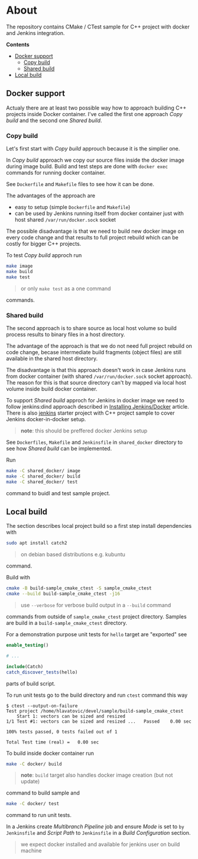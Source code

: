 # About

The repository contains CMake / CTest sample for C++ project with docker and Jenkins integration.

**Contents**
- [Docker support](#docker-support)
    - [Copy build](#copy-build)
    - [Shared build](#shared-build)
- [Local build](#local-build)

## Docker support

Actualy there are at least two possible way how to approach building C++ projects inside Docker container. I've called the first one approach *Copy build* and the second one *Shared build*.

### Copy build

Let's first start with *Copy build* approuch because it is the simplier one.

In *Copy build* approach we copy our source files inside the docker image during image build. Build and test steps are done with `docker exec` commands for running docker container.

See `Dockerfile` and `Makefile` files to see how it can be done.

The advantages of the approach are

- easy to setup (simple `Dockerfile` and `Makefile`)
- can be used by Jenkins running itself from docker container just with host shared `/var/run/docker.sock` socket

The possible disadvantage is that we need to build new docker image on every code change and that results to full project rebuild which can be costly for bigger C++ projects.

To test *Copy build* approch run

```bash
make image
make build
make test
```

> or only `make test` as a one command

commands.

### Shared build

The second approach is to share source as local host volume so build process results to binary files in a host directory. 

The advantage of the approach is that we do not need full project rebuild on code change, becase intermediate build fragments (object files) are still available in the shared host directory. 

The disadvantage is that this approach doesn't work in case Jenkins runs from docker container (with shared `/var/run/docker.sock` socket approach). The reason for this is that source directory can't by mapped via local host volume inside build docker container.

To support *Shared build* approch for Jenkins in docker image we need to follow jenkins:dind approach described in [Installing Jenkins/Docker](https://www.jenkins.io/doc/book/installing/docker/) article. There is also [jenkins](https://gitlab.com/starters5355313/jenkins) starter project with C++ project sample to cover Jenkins docker-in-docker setup.

> **note**: this should be preffered docker Jenkins setup 

See `Dockerfiles`, `Makefile` and `Jenkinsfile` in `shared_docker` directory to see how *Shared build* can be implemented.

Run

```bash
make -C shared_docker/ image
make -C shared_docker/ build
make -C shared_docker/ test
```

command to buidl and test sample project.


## Local build

The section describes local project build so a first step install dependencies with 

```bash
sudo apt install catch2
```

> on debian based distributions e.g. kubuntu

command.

Build with

```bash
cmake -B build-sample_cmake_ctest -S sample_cmake_ctest
cmake --build build-sample_cmake_ctest -j16
```

> use `--verbose` for verbose build output in a `--build` command

commands from outside of `sample_cmake_ctest` project directory. Samples are build in a `build-sample_cmake_ctest` directory.

For a demonstration purpose unit tests for `hello` target are "exported" see

```cmake
enable_testing()

# ...

include(Catch)
catch_discover_tests(hello)
```

parts of build script. 

To run unit tests go to the build directory and run `ctest` command this way

```console
$ ctest --output-on-failure
Test project /home/hlavatovic/devel/sample/build-sample_cmake_ctest
    Start 1: vectors can be sized and resized
1/1 Test #1: vectors can be sized and resized ...   Passed    0.00 sec

100% tests passed, 0 tests failed out of 1

Total Test time (real) =   0.00 sec
```

To build inside docker container run

```bash
make -C docker/ build
```

> **note**: `build` target also handles docker image creation (but not update)

command to build sample and

```bash
make -C docker/ test
```

command to run unit tests.

In a Jenkins create *Multibranch Pipeline* job and ensure *Mode* is set to `by Jenkinsfile` and *Script Path* to `Jenkinsfile` in a *Build Configuration* section.

> we expect docker installed and available for jenkins user on build machine
